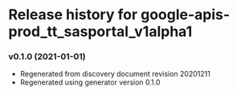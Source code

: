 # Release history for google-apis-prod_tt_sasportal_v1alpha1

### v0.1.0 (2021-01-01)

* Regenerated from discovery document revision 20201211
* Regenerated using generator version 0.1.0

